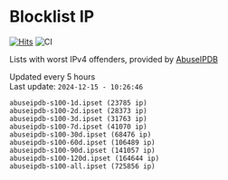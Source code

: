 # Blocklist IP

[![Hits](https://hits.seeyoufarm.com/api/count/incr/badge.svg?url=https%3A%2F%2Fgithub.com%2Fborestad%2Fblocklist-ip%2F&count_bg=%2379C83D&title_bg=%23555555&icon=&icon_color=%23E7E7E7&title=hits&edge_flat=false)](https://hits.seeyoufarm.com)  ![CI](https://img.shields.io/github/workflow/status/borestad/blocklist-ip/CI?style=flat-square)

Lists with worst IPv4 offenders, provided by [AbuseIPDB](https://www.abuseipdb.com/)

<!-- FOOTER-PLACEHOLDER -->
Updated every 5 hours<br>
Last update: `2024-12-15 - 10:26:46`
```
abuseipdb-s100-1d.ipset (23785 ip)
abuseipdb-s100-2d.ipset (28373 ip)
abuseipdb-s100-3d.ipset (31763 ip)
abuseipdb-s100-7d.ipset (41070 ip)
abuseipdb-s100-30d.ipset (68476 ip)
abuseipdb-s100-60d.ipset (106489 ip)
abuseipdb-s100-90d.ipset (141057 ip)
abuseipdb-s100-120d.ipset (164644 ip)
abuseipdb-s100-all.ipset (725856 ip)
```
